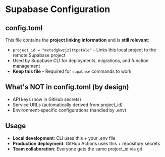 # Supabase Configuration

## config.toml
This file contains the **project linking information** and is **still relevant**:
- `project_id = "mxtsdgkwzjzlttpotole"` - Links this local project to the remote Supabase project
- Used by Supabase CLI for deployments, migrations, and function management
- **Keep this file** - Required for `supabase` commands to work

## What's NOT in config.toml (by design)
- API keys (now in GitHub secrets)
- Service URLs (automatically derived from project_id)
- Environment-specific configurations (handled by .env)

## Usage
- **Local development**: CLI uses this + your .env file
- **Production deployment**: GitHub Actions uses this + repository secrets
- **Team collaboration**: Everyone gets the same project_id via git